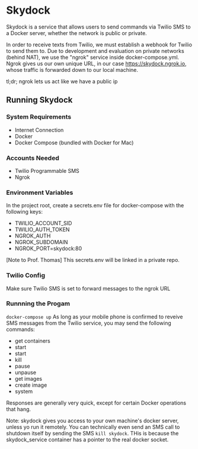 # Skydock

Skydock is a service that allows users to send commands via Twilio SMS to a Docker server, whether the network is public or private.

In order to receive texts from Twilio, we must establish a webhook for Twilio to send them to. Due to development and evaluation on private networks (behind NAT), we use the "ngrok" service inside docker-compose.yml. Ngrok gives us our own unique URL, in our case https://skydock.ngrok.io, whose traffic is forwarded down to our local machine.

tl;dr; ngrok lets us act like we have a public ip

## Running Skydock

### System Requirements
- Internet Connection
- Docker
- Docker Compose (bundled with Docker for Mac)

### Accounts Needed
- Twilio Programmable SMS
- Ngrok

### Environment Variables
In the project root, create a secrets.env file for docker-compose with the following keys:
- TWILIO_ACCOUNT_SID
- TWILIO_AUTH_TOKEN
- NGROK_AUTH
- NGROK_SUBDOMAIN
- NGROK_PORT=skydock:80

[Note to Prof. Thomas] This secrets.env will be linked in a private repo.

### Twilio Config
Make sure Twilio SMS is set to forward messages to the ngrok URL

### Runnning the Progam
`docker-compose up`
As long as your mobile phone is confirmed to reveive SMS messages from the Twilio service, you may send the following commands:
- get containers
- start <container>
- start <container>
- kill <container>
- pause <container>
- unpause <container>
- get images
- create image <name> <tag>
- system

Responses are generally very quick, except for certain Docker operations that hang.

Note: skydock gives you access to your own machine's docker server, unless yo run it remotely. You can technically even send an SMS call to shutdown itself by sending the SMS `kill skydock`. THis is because the skydock_service container has a pointer to the real docker socket.
